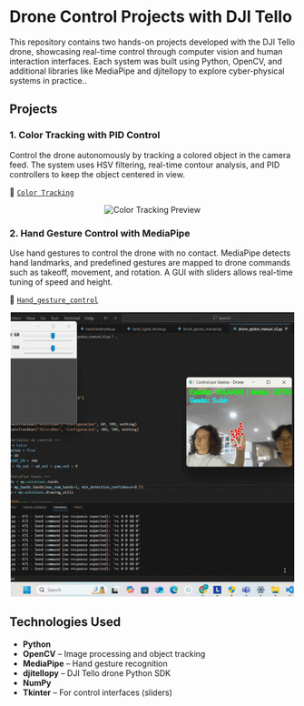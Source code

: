 # Drone Control Projects with DJI Tello

This repository contains two hands-on projects developed with the DJI Tello drone, showcasing real-time control through computer vision and human interaction interfaces. Each system was built using Python, OpenCV, and additional libraries like MediaPipe and djitellopy to explore cyber-physical systems in practice..


## Projects

### 1. Color Tracking with PID Control
Control the drone autonomously by tracking a colored object in the camera feed. The system uses HSV filtering, real-time contour analysis, and PID controllers to keep the object centered in view.

📁 [`Color Tracking`](./ColorTracking)

<p align="center">
  <img src="./ColorTracking/Color.gif" alt="Color Tracking Preview" width="500"/>
</p>


### 2. Hand Gesture Control with MediaPipe
Use hand gestures to control the drone with no contact. MediaPipe detects hand landmarks, and predefined gestures are mapped to drone commands such as takeoff, movement, and rotation. A GUI with sliders allows real-time tuning of speed and height.

📁 [`Hand_gesture_control`](./GestureRecognition)

<p align="center">
  <img src="./GestureRecognition/Gestures.gif" alt="Gesture Control Preview" width="500"/>
</p>


## Technologies Used

- **Python**
- **OpenCV** – Image processing and object tracking
- **MediaPipe** – Hand gesture recognition
- **djitellopy** – DJI Tello drone Python SDK
- **NumPy**
- **Tkinter** – For control interfaces (sliders)


